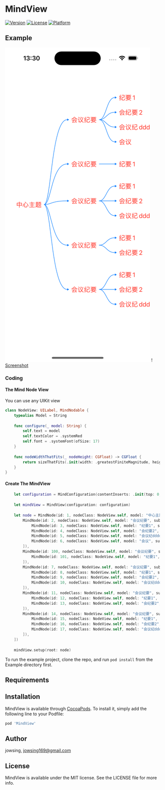 # MindView

[![Version](https://img.shields.io/cocoapods/v/MindView.svg?style=flat)](https://cocoapods.org/pods/MindView)
[![License](https://img.shields.io/cocoapods/l/MindView.svg?style=flat)](https://cocoapods.org/pods/MindView)
[![Platform](https://img.shields.io/cocoapods/p/MindView.svg?style=flat)](https://cocoapods.org/pods/MindView)

## Example

![Screenshot](https://github.com/Jowsing/MindView/blob/main/images/Simulator%20Screenshot%20-%20iPhone%2015%20Pro%20-%202024-07-27%20at%2013.30.49.png)
! [Screenshot](https://github.com/Jowsing/MindView/blob/main/images/Simulator%20Screenshot%20-%20iPhone%2015%20Pro%20-%202024-07-27%20at%2018.11.29.png)

### Coding

#### The Mind Node View
You can use any UIKit view
```swift
class NodeView: UILabel, MindNodable {
    typealias Model = String
    
    func configure(_ model: String) {
        self.text = model
        self.textColor = .systemRed
        self.font = .systemFont(ofSize: 17)
    }
    
    func nodeWidthThatFits(_ nodeHeight: CGFloat) -> CGFloat {
        return sizeThatFits(.init(width: .greatestFiniteMagnitude, height: nodeHeight)).width
    }
}
```

#### Create The MindView
```swift
    let configuration = MindConfiguration(contentInserts: .init(top: 0, left: 30, bottom: 0, right: 30))
    
    let mindView = MindView(configuration: configuration)
    
    let node = MindNode(id: 1, nodeClass: NodeView.self, model: "中心主题", subNodes: [
        MindNode(id: 2, nodeClass: NodeView.self, model: "会议纪要", subNodes: [
            MindNode(id: 3, nodeClass: NodeView.self, model: "纪要1", subNodes: []),
            MindNode(id: 4, nodeClass: NodeView.self, model: "会纪要2", subNodes: []),
            MindNode(id: 5, nodeClass: NodeView.self, model: "会议纪dddd要3", subNodes: []),
            MindNode(id: 6, nodeClass: NodeView.self, model: "会议", subNodes: []),
        ]),
        MindNode(id: 100, nodeClass: NodeView.self, model: "会议纪要", subNodes: [
            MindNode(id: 101, nodeClass: NodeView.self, model: "纪要1", subNodes: []),
        ]),
        MindNode(id: 7, nodeClass: NodeView.self, model: "会议纪要", subNodes: [
            MindNode(id: 8, nodeClass: NodeView.self, model: "纪要1", subNodes: []),
            MindNode(id: 9, nodeClass: NodeView.self, model: "会纪要2", subNodes: []),
            MindNode(id: 10, nodeClass: NodeView.self, model: "会议纪dddd要3", subNodes: []),
        ]),
        MindNode(id: 11, nodeClass: NodeView.self, model: "会议纪要", subNodes: [
            MindNode(id: 12, nodeClass: NodeView.self, model: "纪要1", subNodes: []),
            MindNode(id: 13, nodeClass: NodeView.self, model: "会纪要2", subNodes: []),
        ]),
        MindNode(id: 14, nodeClass: NodeView.self, model: "会议纪要", subNodes: [
            MindNode(id: 15, nodeClass: NodeView.self, model: "纪要1", subNodes: []),
            MindNode(id: 16, nodeClass: NodeView.self, model: "会纪要2", subNodes: []),
            MindNode(id: 17, nodeClass: NodeView.self, model: "会议纪dddd要3", subNodes: []),
        ]),
    ])
    
    mindView.setup(root: node)
```

To run the example project, clone the repo, and run `pod install` from the Example directory first.

## Requirements

## Installation

MindView is available through [CocoaPods](https://cocoapods.org). To install
it, simply add the following line to your Podfile:

```ruby
pod 'MindView'
```

## Author

jowsing, jowsing169@gmail.com

## License

MindView is available under the MIT license. See the LICENSE file for more info.
